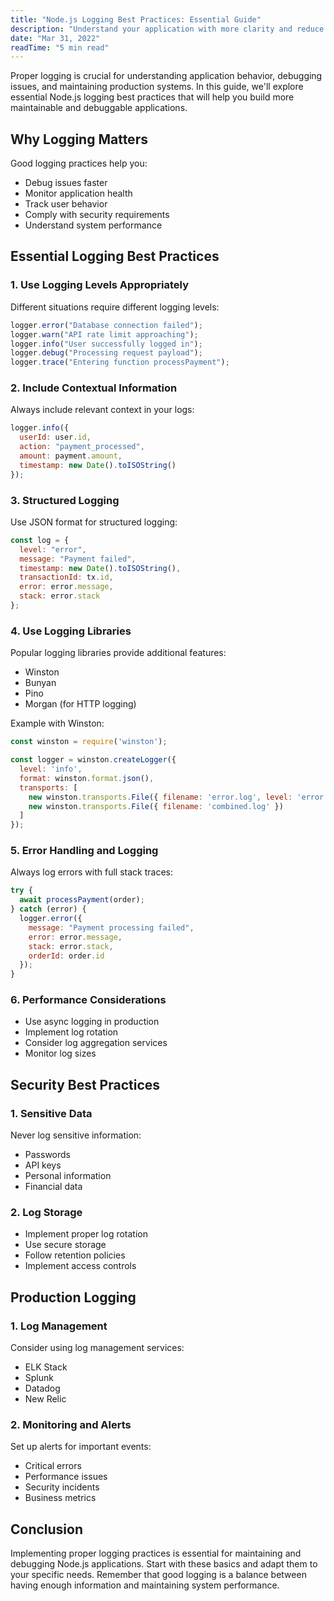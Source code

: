 ```yaml
---
title: "Node.js Logging Best Practices: Essential Guide"
description: "Understand your application with more clarity and reduce errors in Node.js by following these logging best practices."
date: "Mar 31, 2022"
readTime: "5 min read"
---
```


Proper logging is crucial for understanding application behavior, debugging issues, and maintaining production systems. In this guide, we'll explore essential Node.js logging best practices that will help you build more maintainable and debuggable applications.

## Why Logging Matters

Good logging practices help you:
- Debug issues faster
- Monitor application health
- Track user behavior
- Comply with security requirements
- Understand system performance

## Essential Logging Best Practices

### 1. Use Logging Levels Appropriately

Different situations require different logging levels:

```javascript
logger.error("Database connection failed");
logger.warn("API rate limit approaching");
logger.info("User successfully logged in");
logger.debug("Processing request payload");
logger.trace("Entering function processPayment");
```

### 2. Include Contextual Information

Always include relevant context in your logs:

```javascript
logger.info({
  userId: user.id,
  action: "payment_processed",
  amount: payment.amount,
  timestamp: new Date().toISOString()
});
```

### 3. Structured Logging

Use JSON format for structured logging:

```javascript
const log = {
  level: "error",
  message: "Payment failed",
  timestamp: new Date().toISOString(),
  transactionId: tx.id,
  error: error.message,
  stack: error.stack
};
```

### 4. Use Logging Libraries

Popular logging libraries provide additional features:

- Winston
- Bunyan
- Pino
- Morgan (for HTTP logging)

Example with Winston:

```javascript
const winston = require('winston');

const logger = winston.createLogger({
  level: 'info',
  format: winston.format.json(),
  transports: [
    new winston.transports.File({ filename: 'error.log', level: 'error' }),
    new winston.transports.File({ filename: 'combined.log' })
  ]
});
```

### 5. Error Handling and Logging

Always log errors with full stack traces:

```javascript
try {
  await processPayment(order);
} catch (error) {
  logger.error({
    message: "Payment processing failed",
    error: error.message,
    stack: error.stack,
    orderId: order.id
  });
}
```

### 6. Performance Considerations

- Use async logging in production
- Implement log rotation
- Consider log aggregation services
- Monitor log sizes

## Security Best Practices

### 1. Sensitive Data

Never log sensitive information:
- Passwords
- API keys
- Personal information
- Financial data

### 2. Log Storage

- Implement proper log rotation
- Use secure storage
- Follow retention policies
- Implement access controls

## Production Logging

### 1. Log Management

Consider using log management services:
- ELK Stack
- Splunk
- Datadog
- New Relic

### 2. Monitoring and Alerts

Set up alerts for important events:
- Critical errors
- Performance issues
- Security incidents
- Business metrics

## Conclusion

Implementing proper logging practices is essential for maintaining and debugging Node.js applications. Start with these basics and adapt them to your specific needs. Remember that good logging is a balance between having enough information and maintaining system performance. 